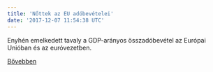 ```yaml
---
title: 'Nőttek az EU adóbevételei'
date: '2017-12-07 11:54:38 UTC'
---
```


Enyhén emelkedett tavaly a GDP-arányos összadóbevétel az Európai Unióban és az euróvezetben.


[Bővebben](http://ift.tt/2nEARQm)
